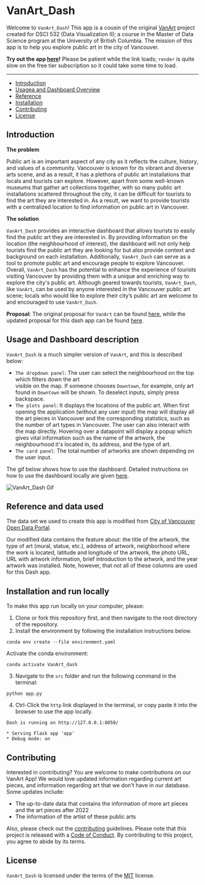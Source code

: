 # VanArt_Dash

Welcome to `VanArt_Dash`! This app is a cousin of the original [VanArt](https://github.com/UBC-MDS/VanArt) project created for DSCI 532 (Data Visualization II); a course in the Master of Data Science program at the University of British Columbia. The mission of this app is to help you explore public art in the city of Vancouver.

**Try out the app [here](https://five32-ia-vanart-dash.onrender.com)!** Please be patient while the link loads; `render` is quite slow on the free tier subscription so it could take some time to load. 

---

- [Introduction](#introduction)
- [Usagea and Dashboard Overview](#usage-and-dashboard-description)
- [Reference](#reference-and-data-used)
- [Installation](#installation-and-run-locally)
- [Contributing](#contributing)
- [License](#license)

## Introduction

**The problem**

Public art is an important aspect of any city as it reflects the culture, history, and values of a community. Vancouver is known for its vibrant and diverse arts scene, and as a result, it has a plethora of public art installations that locals and tourists can explore. However, apart from some well-known museums that gather art collections together, with so many public art installations scattered throughout the city, it can be difficult for tourists to find the art they are interested in. As a result, we want to provide tourists with a centralized location to find information on public art in Vancouver.

**The solution**

`VanArt_Dash` provides an interactive dashboard that allows tourists to easily find the public art they are interested in. By providing information on the location (the neighbourhood of interest), the dashboard will not only help tourists find the public art they are looking for but also provide context and background on each installation. Additionally, `VanArt_Dash` can serve as a tool to promote public art and encourage people to explore Vancouver. Overall, `VanArt_Dash` has the potential to enhance the experience of tourists visiting Vancouver by providing them with a unique and enriching way to explore the city's public art. Although geared towards tourists, `VanArt_Dash`, like `VanArt`, can be used by anyone interested in the Vancouver public art scene; locals who would like to explore their city’s public art are welcome to and encouraged to use `VanArt_Dash`.

**Proposal**: The original proposal for `VanArt` can be found [here](https://github.com/UBC-MDS/VanArt/blob/main/reports/proposal.md), while the updated proposal for this dash app can be found [here](reports/proposal.md).


## Usage and Dashboard description

`VanArt_Dash` is a much simpler version of `VanArt`, and this is described below:
-   `The dropdown panel`: The user can select the neighbourhood on the top which filters down the art  
    visible on the map. If someone chooses `Downtown`, for example, only art found in `Downtown`
    will be shown. To deselect inputs, simply press backspace. 
-   `The plots panel`: It displays the locations of the public art. When first opening the application 
    (without any user input) the map will display all the art pieces in Vancouver and the corresponding statistics,
    such as the number of art types in Vancouver. The user can also interact with the map directly.
    Hovering over a datapoint will display a popup which gives vital information such as the name of the artwork, 
    the neighbourhood it's located in, its address, and the type of art.  
-   `The card panel`: The total number of artworks are shown depending on the user input. 

The gif below shows how to use the dashboard. Detailed instructions on how to use the dashboard locally are given [here](#installation-and-run-locally).

![VanArt_Dash Gif](Animation.gif)

## Reference and data used

The data set we used to create this app is modified from [City of Vancouver Open Data Portal](https://opendata.vancouver.ca/explore/dataset/public-art/export/).

Our modified data contains the feature about: the title of the artwork, the type of art (mural, statue, etc.), address of artwork, neighborhood where the work is located, latitude and longitude of the artwork, the photo URL, URL with artwork information, brief introduction to the artwork, and the year artwork was installed. Note, however, that not all of these columns are used for this Dash app. 


## Installation and run locally

To make this app run locally on your computer, please:

1. Clone or fork this repository first, and then navigate to the root directory of the repository.
2. Install the environment by following the installation instructions below.

```{bash}
conda env create --file environment.yaml
```
Activate the conda environment:
```{bash}
conda activate VanArt_dash
```
3. Navigate to the `src` folder and run the following command in the terminal:

```{bash}
python app.py
```

4. Ctrl-Click the `http` link displayed in the terminal, or copy paste it into the browser to use the app locally.
```{bash}
Dash is running on http://127.0.0.1:8050/

* Serving Flask app 'app'
* Debug mode: on
```

## Contributing

Interested in contributing? You are welcome to make contributions on our VanArt App! We would love updated information regarding current art pieces, and information regarding art that we don't have in our database. Some updates include:
-   The up-to-date data that contains the information of more art pieces and the art pieces after 2022
-   The information of the artist of these public arts

Also, please check out the [contributing](CONTRIBUTING.md) guidelines. Please note that this project is released with a [Code of Conduct](CODE_OF_CONDUCT.md). By contributing to this project, you agree to abide by its terms.


## License

`VanArt_Dash` is licensed under the terms of the [MIT](LICENSE) license.
